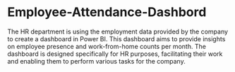 # Employee-Attendance-Dashbord
The HR department is using the employment data provided by the company to create a dashboard in Power BI. This dashboard aims to provide insights on employee presence and work-from-home counts per month. The dashboard is designed specifically for HR purposes, facilitating their work and enabling them to perform various tasks for the company.

